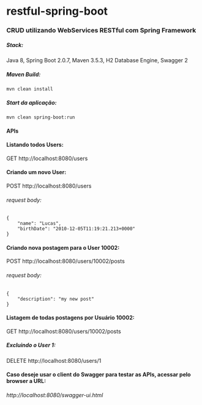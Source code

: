 # restful-spring-boot

### CRUD utilizando WebServices RESTful com Spring Framework

##### Stack: 

Java 8,
Spring Boot 2.0.7,
Maven 3.5.3,
H2 Database Engine,
Swagger 2

##### Maven Build:
```
mvn clean install
```
##### Start da aplicação:
```
mvn clean spring-boot:run
```
#### APIs

#### Listando todos Users:
GET http://localhost:8080/users

#### Criando um novo User:
POST http://localhost:8080/users

###### request body:
```
{
    "name": "Lucas",
    "birthDate": "2010-12-05T11:19:21.213+0000"
}
```
#### Criando nova postagem para o User 10002:
POST http://localhost:8080/users/10002/posts

###### request body:
```
{
    "description": "my new post"
}
```
#### Listagem de todas postagens por Usuário 10002:
GET http://localhost:8080/users/10002/posts

##### Excluindo o User 1:
DELETE http://localhost:8080/users/1

#### Caso deseje usar o client do Swagger para testar as APIs, acessar pelo browser a URL:

###### http://localhost:8080/swagger-ui.html
